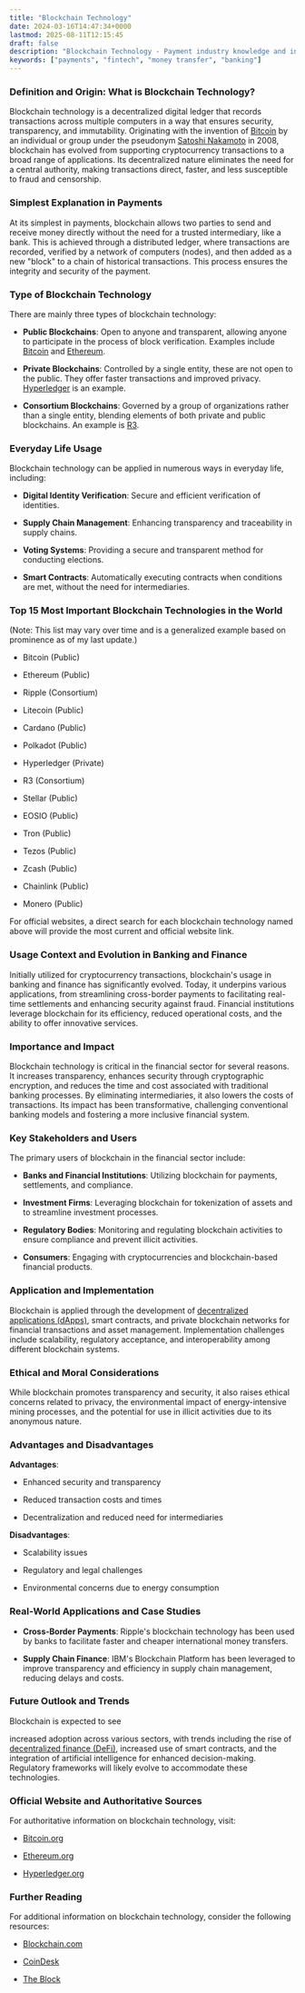 ```yaml
---
title: "Blockchain Technology"
date: 2024-03-16T14:47:34+0000
lastmod: 2025-08-11T12:15:45
draft: false
description: "Blockchain Technology - Payment industry knowledge and insights"
keywords: ["payments", "fintech", "money transfer", "banking"]
---
```


### Definition and Origin: What is Blockchain Technology?

Blockchain technology is a decentralized digital ledger that records transactions across multiple computers in a way that ensures security, transparency, and immutability. Originating with the invention of [Bitcoin](https://faisalkhan.com/learn/explainers/bitcoin/) by an individual or group under the pseudonym [Satoshi Nakamoto](https://faisalkhan.com/learn/explainers/satoshi-nakamoto/) in 2008, blockchain has evolved from supporting cryptocurrency transactions to a broad range of applications. Its decentralized nature eliminates the need for a central authority, making transactions direct, faster, and less susceptible to fraud and censorship.

### Simplest Explanation in Payments

At its simplest in payments, blockchain allows two parties to send and receive money directly without the need for a trusted intermediary, like a bank. This is achieved through a distributed ledger, where transactions are recorded, verified by a network of computers (nodes), and then added as a new "block" to a chain of historical transactions. This process ensures the integrity and security of the payment.

### Type of Blockchain Technology

There are mainly three types of blockchain technology:

- **Public Blockchains**: Open to anyone and transparent, allowing anyone to participate in the process of block verification. Examples include [Bitcoin](https://faisalkhan.com/learn/explainers/bitcoin/) and [Ethereum](https://faisalkhan.com/learn/explainers/ethereum-blockchain/).

- **Private Blockchains**: Controlled by a single entity, these are not open to the public. They offer faster transactions and improved privacy. [Hyperledger](https://www.hyperledger.org/) is an example.

- **Consortium Blockchains**: Governed by a group of organizations rather than a single entity, blending elements of both private and public blockchains. An example is [R3](https://r3.com/).

### Everyday Life Usage

Blockchain technology can be applied in numerous ways in everyday life, including:

- **Digital Identity Verification**: Secure and efficient verification of identities.

- **Supply Chain Management**: Enhancing transparency and traceability in supply chains.

- **Voting Systems**: Providing a secure and transparent method for conducting elections.

- **Smart Contracts**: Automatically executing contracts when conditions are met, without the need for intermediaries.

### Top 15 Most Important Blockchain Technologies in the World

(Note: This list may vary over time and is a generalized example based on prominence as of my last update.)

- Bitcoin (Public)

- Ethereum (Public)

- Ripple (Consortium)

- Litecoin (Public)

- Cardano (Public)

- Polkadot (Public)

- Hyperledger (Private)

- R3 (Consortium)

- Stellar (Public)

- EOSIO (Public)

- Tron (Public)

- Tezos (Public)

- Zcash (Public)

- Chainlink (Public)

- Monero (Public)

For official websites, a direct search for each blockchain technology named above will provide the most current and official website link.

### Usage Context and Evolution in Banking and Finance

Initially utilized for cryptocurrency transactions, blockchain's usage in banking and finance has significantly evolved. Today, it underpins various applications, from streamlining cross-border payments to facilitating real-time settlements and enhancing security against fraud. Financial institutions leverage blockchain for its efficiency, reduced operational costs, and the ability to offer innovative services.

### Importance and Impact

Blockchain technology is critical in the financial sector for several reasons. It increases transparency, enhances security through cryptographic encryption, and reduces the time and cost associated with traditional banking processes. By eliminating intermediaries, it also lowers the costs of transactions. Its impact has been transformative, challenging conventional banking models and fostering a more inclusive financial system.

### Key Stakeholders and Users

The primary users of blockchain in the financial sector include:

- **Banks and Financial Institutions**: Utilizing blockchain for payments, settlements, and compliance.

- **Investment Firms**: Leveraging blockchain for tokenization of assets and to streamline investment processes.

- **Regulatory Bodies**: Monitoring and regulating blockchain activities to ensure compliance and prevent illicit activities.

- **Consumers**: Engaging with cryptocurrencies and blockchain-based financial products.

### Application and Implementation

Blockchain is applied through the development of [decentralized applications (dApps)](https://faisalkhan.com/learn/explainers/decentralized-applications-dapps/), smart contracts, and private blockchain networks for financial transactions and asset management. Implementation challenges include scalability, regulatory acceptance, and interoperability among different blockchain systems.

### Ethical and Moral Considerations

While blockchain promotes transparency and security, it also raises ethical concerns related to privacy, the environmental impact of energy-intensive mining processes, and the potential for use in illicit activities due to its anonymous nature.

### Advantages and Disadvantages

**Advantages**:

- Enhanced security and transparency

- Reduced transaction costs and times

- Decentralization and reduced need for intermediaries

**Disadvantages**:

- Scalability issues

- Regulatory and legal challenges

- Environmental concerns due to energy consumption

### Real-World Applications and Case Studies

- **Cross-Border Payments**: Ripple's blockchain technology has been used by banks to facilitate faster and cheaper international money transfers.

- **Supply Chain Finance**: IBM's Blockchain Platform has been leveraged to improve transparency and efficiency in supply chain management, reducing delays and costs.

### Future Outlook and Trends

Blockchain is expected to see

increased adoption across various sectors, with trends including the rise of [decentralized finance (DeFi)](https://faisalkhan.com/learn/explainers/decentralized-finance-defi/), increased use of smart contracts, and the integration of artificial intelligence for enhanced decision-making. Regulatory frameworks will likely evolve to accommodate these technologies.

### Official Website and Authoritative Sources

For authoritative information on blockchain technology, visit:

- [Bitcoin.org](https://bitcoin.org/)

- [Ethereum.org](https://ethereum.org/)

- [Hyperledger.org](https://www.hyperledger.org/)

### Further Reading

For additional information on blockchain technology, consider the following resources:

- [Blockchain.com](https://www.blockchain.com/)

- [CoinDesk](https://www.coindesk.com/)

- [The Block](https://www.theblockcrypto.com/)